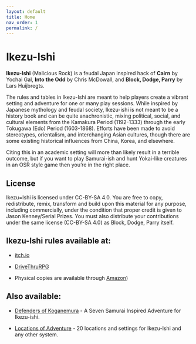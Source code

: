 ```yaml
---
layout: default
title: Home
nav_order: 1
permalink: /
---
```


# Ikezu-Ishi

**Ikezu-Ishi** (Malicious Rock) is a feudal Japan inspired hack of **Cairn** by Yochai Gal, **Into the Odd** by Chris McDowall, and **Block, Dodge, Parry** by Lars Huijbregts.

The rules and tables in Ikezu-Ishi are meant to help players create a vibrant setting and adventure for one or many play sessions. While inspired by Japanese mythology and feudal society, Ikezu-ishi is not meant to be a history book and can be quite anachronistic, mixing political, social, and cultural elements from the Kamakura Period (1192-1333) through the early Tokugawa (Edo) Period (1603-1868). Efforts have been made to avoid stereotypes, orientalism, and interchanging Asian cultures, though there are some existing historical influences from China, Korea, and elsewhere.

Citing this in an academic setting will more than likely result in a terrible outcome, but if you want to play Samurai-ish and hunt Yokai-like creatures in an OSR style game then you’re in the right place.

## License

Ikezu=Ishi is licensed under CC-BY-SA 4.0. You are free to copy, redistribute, remix, transform and build upon this material for any purpose, including commercially, under the condition that proper credit is given to Jason Kenney/Serial Prizes. You must also distribute your contributions under the same license (CC-BY-SA 4.0) as Block, Dodge, Parry itself.

## Ikezu-Ishi rules available at:
- <a href="https://serialprizes.itch.io/ikezu-ishi" target="_blank">itch.io</a>

- <a href="https://www.drivethrurpg.com/en/product/507620/ikezu-ishi" target="_blank">DriveThruRPG</a>

- Physical copies are available through <a href="https://a.co/d/gtLPBEf" target="_blank">Amazon</a>)

## Also available: 
- <a href="https://serialprizes.itch.io/iia1-defenders-of-koganemura" target="_blank">Defenders of&nbsp;Koganemura</a>&nbsp;-&nbsp;A Seven Samurai Inspired Adventure for Ikezu-ishi.

- <a href="https://serialprizes.itch.io/locations-of-adventure" target="_blank">Locations of Adventure</a>&nbsp;<em>-</em>&nbsp;20 locations and settings for Ikezu-Ishi and any other system.
